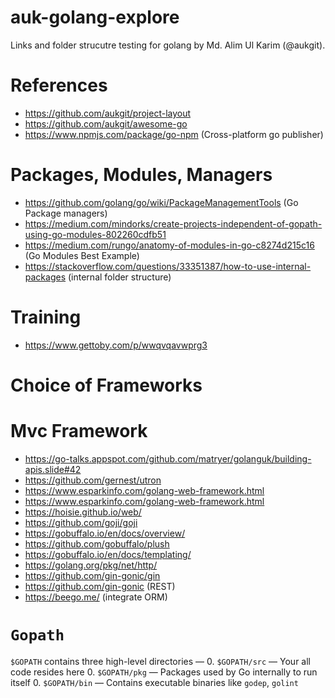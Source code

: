 # auk-golang-explore
Links and folder strucutre testing for golang by Md. Alim Ul Karim (@aukgit).
 
# References
- https://github.com/aukgit/project-layout
- https://github.com/aukgit/awesome-go
- https://www.npmjs.com/package/go-npm (Cross-platform go publisher)

# Packages, Modules, Managers
- https://github.com/golang/go/wiki/PackageManagementTools (Go Package managers)
- https://medium.com/mindorks/create-projects-independent-of-gopath-using-go-modules-802260cdfb51
- https://medium.com/rungo/anatomy-of-modules-in-go-c8274d215c16 (Go Modules Best Example)
- https://stackoverflow.com/questions/33351387/how-to-use-internal-packages (internal folder structure)
# Training
- https://www.gettoby.com/p/wwqvqavwprg3


# Choice of Frameworks


# Mvc Framework
- https://go-talks.appspot.com/github.com/matryer/golanguk/building-apis.slide#42
- https://github.com/gernest/utron
- https://www.esparkinfo.com/golang-web-framework.html
- https://www.esparkinfo.com/golang-web-framework.html
- https://hoisie.github.io/web/
- https://github.com/goji/goji
- https://gobuffalo.io/en/docs/overview/
- https://github.com/gobuffalo/plush
- https://gobuffalo.io/en/docs/templating/
- https://golang.org/pkg/net/http/
- https://github.com/gin-gonic/gin
- https://github.com/gin-gonic (REST)
- https://beego.me/ (integrate ORM)

# `Gopath`
`$GOPATH` contains three high-level directories —
0. `$GOPATH/src` — Your all code resides here
0. `$GOPATH/pkg` — Packages used by Go internally to run itself
0. `$GOPATH/bin` — Contains executable binaries like `godep`, `golint`